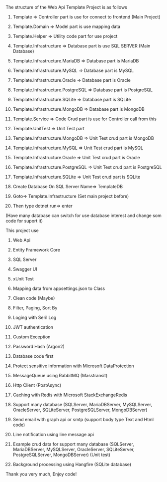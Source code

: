 The structure of the Web Api Template Project is as follows

1. Template => Controller part is use for connect to frontend (Main Project)

2. Template.Domain => Model part is use mapping data

3. Template.Helper => Utility code part for use project

4. Template.Infrastructure => Database part is use SQL SERVER (Main Database)

5. Template.Infrastructure.MariaDB => Database part is MariaDB

6. Template.Infrastructure.MySQL => Database part is MySQL

7. Template.Infrastructure.Oracle => Database part is Oracle

8. Template.Infrastructure.PostgreSQL => Database part is PostgreSQL

9. Template.Infrastructure.SQLite => Database part is SQLite

10. Template.Infrastructure.MongoDB => Database part is MongoDB

11. Template.Service => Code Crud part is use for Controller call from this

12. Template.UnitTest => Unit Test part

13. Template.Infrastructure.MongoDB => Unit Test crud part is MongoDB

14. Template.Infrastructure.MySQL => Unit Test crud part is MySQL

15. Template.Infrastructure.Oracle => Unit Test crud part is Oracle

16. Template.Infrastructure.PostgreSQL => Unit Test crud part is PostgreSQL

17. Template.Infrastructure.SQLite => Unit Test crud part is SQLite

1. Create Database On SQL Server Name=> TemplateDB 
2. Goto=> Template.Infrastructure (Set main project before)
3. Then type dotnet run=> enter

(Have many database can switch for use database interest and change som code for suport it)

This project use

1. Web Api

2. Entity Framework Core

3. SQL Server

4. Swagger UI 

5. xUnit Test

6. Mapping data from appsettings.json to Class

7. Clean code (Maybe)

8. Filter, Paging, Sort By

9. Loging with Seril Log

10. JWT authentication

11. Custom Exception

12. Password Hash (Argon2)

13. Database code first

14. Protect sensitive information with Microsoft DataProtection

15. MessageQueue using RabbitMQ (Masstransit)

16. Http Client (PostAsync)

17. Caching with Redis with Microsoft StackExchangeRedis

18. Support many database (SQLServer, MariaDBServer, MySQLServer, OracleServer, SQLiteServer, PostgreSQLServer, MongoDBServer)

19. Send email with graph api or smtp (support body type Text and Html code)

20. Line notification using line message api

21. Example crud data for support many database (SQLServer, MariaDBServer, MySQLServer, OracleServer, SQLiteServer, PostgreSQLServer, MongoDBServer) (Unit test) 

22. Background processing  using Hangfire (SQLite database)

Thank you very much, Enjoy code!
